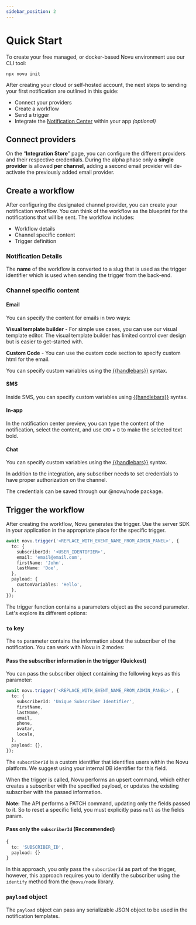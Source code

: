 ```yaml
---
sidebar_position: 2
---
```


# Quick Start

To create your free managed, or docker-based Novu environment use our CLI tool:

```shell
npx novu init
```

After creating your cloud or self-hosted account, the next steps to sending your first notification are outlined in this guide:

- Connect your providers
- Create a workflow
- Send a trigger
- Integrate the [Notification Center](../notification-center/getting-started.md) within your app _(optional)_

## Connect providers

On the “**Integration Store**” page, you can configure the different providers and their respective credentials. During the alpha phase only a **single provider** is allowed **per channel,** adding a second email provider will de-activate the previously added email provider.

## Create a workflow

After configuring the designated channel provider, you can create your notification workflow. You can think of the workflow as the blueprint for the notifications that will be sent. The workflow includes:

- Workflow details
- Channel specific content
- Trigger definition

### Notification Details

The **name** of the workflow is converted to a slug that is used as the trigger identifier which is used when sending the trigger from the back-end.

### Channel specific content

#### Email

You can specify the content for emails in two ways:

**Visual template builder** - For simple use cases, you can use our visual template editor. The visual template builder has limited control over design but is easier to get-started with.

**Custom Code** - You can use the custom code section to specify custom html for the email.

You can specify custom variables using the [{{handlebars}}](https://handlebarsjs.com/guide/) syntax.

#### SMS

Inside SMS, you can specify custom variables using [{{handlebars}}](https://handlebarsjs.com/guide/) syntax.

#### In-app

In the notification center preview, you can type the content of the notification, select the content, and use `CMD` + `B` to make the selected text bold.

#### Chat

You can specify custom variables using the [{{handlebars}}](https://handlebarsjs.com/guide/) syntax.

In addition to the integration, any subscriber needs to set credentials to have proper authorization on the channel.

The credentials can be saved through our @novu/node package.

## Trigger the workflow

After creating the workflow, Novu generates the trigger. Use the server SDK in your application in the appropriate place for the specific trigger.

```typescript
await novu.trigger('<REPLACE_WITH_EVENT_NAME_FROM_ADMIN_PANEL>', {
  to: {
    subscriberId: '<USER_IDENTIFIER>',
    email: 'email@email.com',
    firstName: 'John',
    lastName: 'Doe',
  },
  payload: {
    customVariables: 'Hello',
  },
});
```

The trigger function contains a parameters object as the second parameter. Let's explore its different options:

### `to` key

The `to` parameter contains the information about the subscriber of the notification. You can work with Novu in 2 modes:

#### Pass the subscriber information in the trigger (Quickest)

You can pass the subscriber object containing the following keys as this parameter:

```typescript
await novu.trigger('<REPLACE_WITH_EVENT_NAME_FROM_ADMIN_PANEL>', {
  to: {
    subscriberId: 'Unique Subscriber Identifier',
    firstName,
    lastName,
    email,
    phone,
    avatar,
    locale,
  },
  payload: {},
});
```

The `subscriberId` is a custom identifier that identifies users within the Novu platform. We suggest using your internal DB identifier for this field.

When the trigger is called, Novu performs an upsert command, which either creates a subscriber with the specified payload, or updates the existing subscriber with the passed information.

**Note:** The API performs a PATCH command, updating only the fields passed to it. So to reset a specific field, you must explicitly pass `null` as the fields param.

#### Pass only the `subscriberId` (Recommended)

```typescript
{
  to: 'SUBSCRIBER_ID',
  payload: {}
}
```

In this approach, you only pass the `subscriberId` as part of the trigger, however, this approach requires you to identify the subscriber using the `identify` method from the `@novu/node` library.

### `payload` object

The `payload` object can pass any serializable JSON object to be used in the notification templates.
